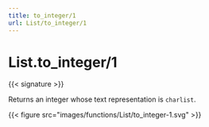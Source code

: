 ```yaml
---
title: to_integer/1
url: List/to_integer/1
---
```


# List.to_integer/1

{{< signature >}}

Returns an integer whose text representation is `charlist`.

{{< figure src="images/functions/List/to_integer-1.svg" >}}

